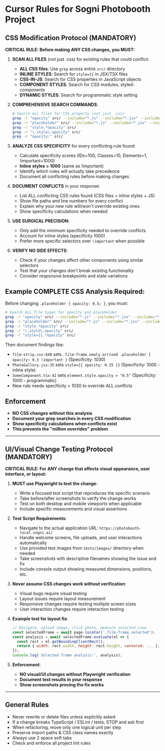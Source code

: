 # Cursor Rules for Sogni Photobooth Project

## CSS Modification Protocol (MANDATORY)

**CRITICAL RULE: Before making ANY CSS changes, you MUST:**

1. **SCAN ALL FILES** (not just .css) for existing rules that could conflict:
   - **ALL CSS files**: Use `grep` across entire `src/` directory
   - **INLINE STYLES**: Search for `style={{` in JSX/TSX files
   - **CSS-IN-JS**: Search for CSS properties in JavaScript objects
   - **COMPONENT STYLES**: Search for CSS modules, styled-components
   - **DYNAMIC STYLES**: Search for programmatic style setting

2. **COMPREHENSIVE SEARCH COMMANDS**:
   ```bash
   # Search ALL files for CSS property (not just .css)
   grep -r "opacity" src/ --include="*.js" --include="*.jsx" --include="*.ts" --include="*.tsx" --include="*.css"
   grep -r "placeholder" src/ --include="*.js" --include="*.jsx" --include="*.ts" --include="*.tsx" --include="*.css"
   grep -r "style.*opacity" src/
   grep -r "\.style\.opacity" src/
   grep -r "opacity:" src/
   ```

3. **ANALYZE CSS SPECIFICITY** for every conflicting rule found:
   - Calculate specificity scores (IDs=100, Classes=10, Elements=1, !important=1000)
   - **Inline styles = 1000** (same as !important)
   - Identify which rules will actually take precedence
   - Document all conflicting rules before making changes

4. **DOCUMENT CONFLICTS** in your response:
   - List ALL conflicting CSS rules found (CSS files + inline styles + JS)
   - Show file paths and line numbers for every conflict
   - Explain why your new rule will/won't override existing ones
   - Show specificity calculations when needed

5. **USE SURGICAL PRECISION**:
   - Only add the minimum specificity needed to override conflicts
   - Account for inline styles (specificity 1000)
   - Prefer more specific selectors over `!important` when possible

6. **VERIFY NO SIDE EFFECTS**:
   - Check if your changes affect other components using similar selectors
   - Test that your changes don't break existing functionality
   - Consider responsive breakpoints and state variations

## Example COMPLETE CSS Analysis Required:

Before changing `.placeholder { opacity: 0.5; }`, you must:

```bash
# Search ALL file types for opacity and placeholder
grep -r "opacity" src/ --include="*.js" --include="*.jsx" --include="*.ts" --include="*.tsx" --include="*.css"
grep -r "placeholder" src/ --include="*.js" --include="*.jsx" --include="*.ts" --include="*.tsx" --include="*.css"
grep -r "style.*opacity" src/
grep -r "\.style\.opacity" src/
grep -r "style={{.*opacity" src/
```

Then document findings like:
- `film-strip.css:648` sets `.film-frame.newly-arrived .placeholder { opacity: 0.3 !important }` (Specificity: 1030)
- `PhotoGallery.jsx:35` sets `style={{ opacity: 0.25 }}` (Specificity: 1000 - inline style)
- `SomeComponent.tsx:42` sets `element.style.opacity = "0.5"` (Specificity: 1000 - programmatic)
- New rule needs specificity > 1030 to override ALL conflicts

## Enforcement

- **NO CSS changes without this analysis**
- **Document your grep searches in every CSS modification**
- **Show specificity calculations when conflicts exist**
- **This prevents the "million overrides" problem**

---

## UI/Visual Change Testing Protocol (MANDATORY)

**CRITICAL RULE: For ANY change that affects visual appearance, user interface, or layout:**

1. **MUST use Playwright to test the change**:
   - Write a focused test script that reproduces the specific scenario
   - Take before/after screenshots to verify the change works
   - Test on both desktop and mobile viewports when applicable
   - Include specific measurements and visual assertions

2. **Test Script Requirements**:
   - Navigate to the actual application URL: `https://photobooth-local.sogni.ai/`
   - Handle welcome screens, file uploads, and user interactions automatically
   - Use provided test images from `tests/images/` directory when needed
   - Take screenshots with descriptive filenames showing the issue and fix
   - Include console output showing measured dimensions, positions, etc.

3. **Never assume CSS changes work without verification**:
   - Visual bugs require visual testing
   - Layout issues require layout measurement
   - Responsive changes require testing multiple screen sizes
   - User interaction changes require interaction testing

4. **Example test for layout fix**:
   ```javascript
   // Navigate, upload image, click photo, measure selected view
   const selectedFrame = await page.locator('.film-frame.selected');
   const analysis = await selectedFrame.evaluate(el => {
     const rect = el.getBoundingClientRect();
     return { width: rect.width, height: rect.height, centered: ... };
   });
   console.log('Selected frame analysis:', analysis);
   ```

5. **Enforcement**:
   - **NO visual/UI changes without Playwright verification**
   - **Document test results in your response**
   - **Show screenshots proving the fix works**

---

## General Rules

- Never rewrite or delete files unless explicitly asked
- If a change breaks TypeScript / ESLint / tests, STOP and ask first
- When refactoring, move only one logical unit per step
- Preserve import paths & CSS class names exactly
- Always use 2 space soft tabs
- Check and enforce all project lint rules